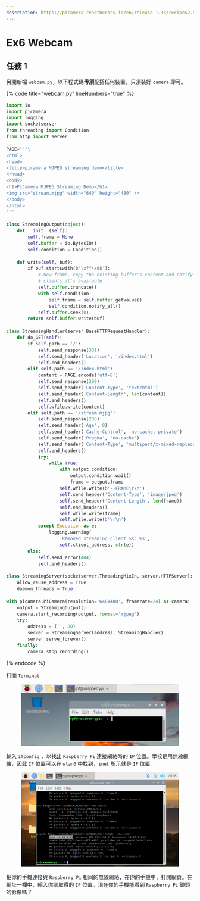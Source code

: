 ```yaml
---
description: https://picamera.readthedocs.io/en/release-1.13/recipes2.html#web-streaming
---
```


# Ex6 Webcam

## 任務 1

另開新檔 `webcam.py`，以下程式碼**毋須**配撘任何裝置，只須裝好 `camera` 即可。

{% code title="webcam.py" lineNumbers="true" %}
```python
import io
import picamera
import logging
import socketserver
from threading import Condition
from http import server

PAGE="""\
<html>
<head>
<title>picamera MJPEG streaming demo</title>
</head>
<body>
<h1>PiCamera MJPEG Streaming Demo</h1>
<img src="stream.mjpg" width="640" height="480" />
</body>
</html>
"""

class StreamingOutput(object):
    def __init__(self):
        self.frame = None
        self.buffer = io.BytesIO()
        self.condition = Condition()

    def write(self, buf):
        if buf.startswith(b'\xff\xd8'):
            # New frame, copy the existing buffer's content and notify all
            # clients it's available
            self.buffer.truncate()
            with self.condition:
                self.frame = self.buffer.getvalue()
                self.condition.notify_all()
            self.buffer.seek(0)
        return self.buffer.write(buf)

class StreamingHandler(server.BaseHTTPRequestHandler):
    def do_GET(self):
        if self.path == '/':
            self.send_response(301)
            self.send_header('Location', '/index.html')
            self.end_headers()
        elif self.path == '/index.html':
            content = PAGE.encode('utf-8')
            self.send_response(200)
            self.send_header('Content-Type', 'text/html')
            self.send_header('Content-Length', len(content))
            self.end_headers()
            self.wfile.write(content)
        elif self.path == '/stream.mjpg':
            self.send_response(200)
            self.send_header('Age', 0)
            self.send_header('Cache-Control', 'no-cache, private')
            self.send_header('Pragma', 'no-cache')
            self.send_header('Content-Type', 'multipart/x-mixed-replace; boundary=FRAME')
            self.end_headers()
            try:
                while True:
                    with output.condition:
                        output.condition.wait()
                        frame = output.frame
                    self.wfile.write(b'--FRAME\r\n')
                    self.send_header('Content-Type', 'image/jpeg')
                    self.send_header('Content-Length', len(frame))
                    self.end_headers()
                    self.wfile.write(frame)
                    self.wfile.write(b'\r\n')
            except Exception as e:
                logging.warning(
                    'Removed streaming client %s: %s',
                    self.client_address, str(e))
        else:
            self.send_error(404)
            self.end_headers()

class StreamingServer(socketserver.ThreadingMixIn, server.HTTPServer):
    allow_reuse_address = True
    daemon_threads = True

with picamera.PiCamera(resolution='640x480', framerate=24) as camera:
    output = StreamingOutput()
    camera.start_recording(output, format='mjpeg')
    try:
        address = ('', 80)
        server = StreamingServer(address, StreamingHandler)
        server.serve_forever()
    finally:
        camera.stop_recording()
```
{% endcode %}

打開 `Terminal`&#x20;

<figure><img src="../.gitbook/assets/terminal.png" alt=""><figcaption></figcaption></figure>

輸入 `ifconfig` ，以找出 `Raspberry Pi` 連接網絡時的 `IP` 位置。學校是用無線網絡，因此 `IP` 位置可以在 `wlan0` 中找到，`inet` 所示就是 `IP` 位置

<figure><img src="../.gitbook/assets/check-ip.png" alt=""><figcaption></figcaption></figure>

把你的手機連接與 `Raspberry Pi` 相同的無線網絡，在你的手機中，打開網頁。在網址一欄中，輸入你剛取得的 `IP` 位置。現在你的手機能看到 `Raspberry Pi` 鏡頭的影像嗎？
